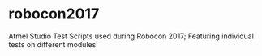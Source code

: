 # robocon2017

Atmel Studio Test Scripts used during Robocon 2017;
Featuring individual tests on different modules.
